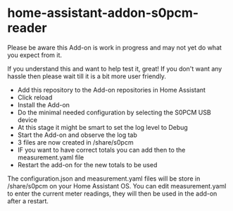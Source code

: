 # home-assistant-addon-s0pcm-reader

Please be aware this Add-on is work in progress and may not yet do what you expect from it.

If you understand this and want to help test it, great! If you don't want any hassle then please wait till it is a bit more user friendly.

* Add this repository to the Add-on repositories in Home Assistant
* Click reload
* Install the Add-on
* Do the minimal needed configuration by selecting the S0PCM USB device
* At this stage it might be smart to set the log level to Debug
* Start the Add-on and observe the log tab
* 3 files are now created in /share/s0pcm
* IF you want to have correct totals you can add then to the measurement.yaml file
* Restart the add-on for the new totals to be used

The configuration.json and measurement.yaml files will be store in /share/s0pcm on your Home Assistant OS.
You can edit measurement.yaml to enter the current meter readings, they will then be used in the add-on after a restart.
